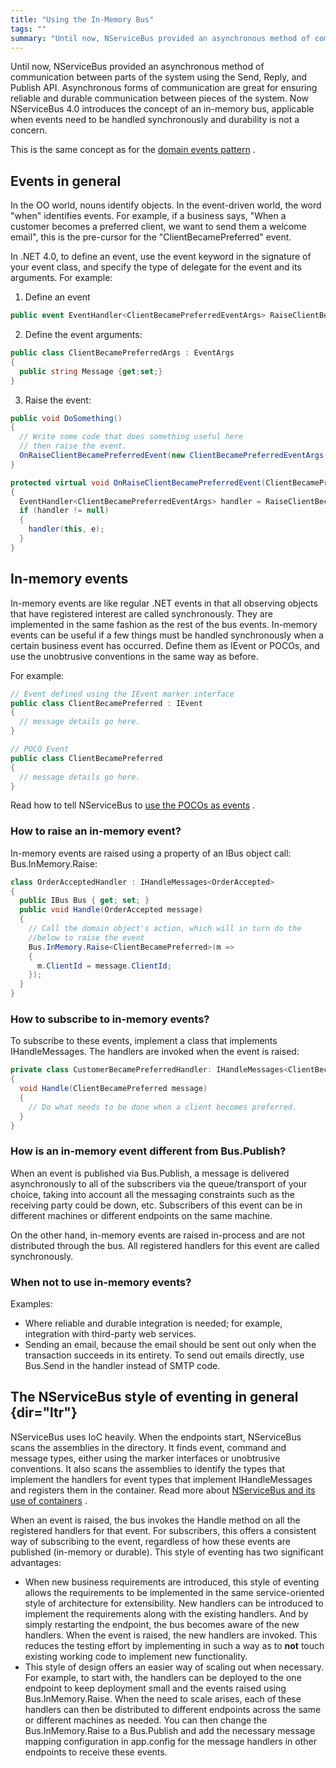 ```yaml
---
title: "Using the In-Memory Bus"
tags: ""
summary: "Until now, NServiceBus provided an asynchronous method of communication between parts of the system using the Send, Reply, and Publish API. Asynchronous forms of communication are great for ensuring reliable and durable communication between pieces of the system. Now NServiceBus 4.0 introduces the concept of an in-memory bus, applicable when events need to be handled synchronously and durability is not a concern."
---
```


Until now, NServiceBus provided an asynchronous method of communication between parts of the system using the Send, Reply, and Publish API. Asynchronous forms of communication are great for ensuring reliable and durable communication between pieces of the system. Now NServiceBus 4.0 introduces the concept of an in-memory bus, applicable when events need to be handled synchronously and durability is not a concern.


This is the same concept as for the [domain events pattern](http://www.udidahan.com/2009/06/14/domain-events-salvation/%20)
.


Events in general
-----------------


In the OO world, nouns identify objects. In the event-driven world, the word "when" identifies events. For example, if a business says, "When a customer becomes a preferred client, we want to send them a welcome email", this is the pre-cursor for the "ClientBecamePreferred" event.

In .NET 4.0, to define an event, use the event keyword in the signature of your event class, and specify the type of delegate for the event and its arguments. For example:


1.  Define an event
    
```C#
public event EventHandler<ClientBecamePreferredEventArgs> RaiseClientBecamePreferredEvent;
```


2.  Define the event arguments:
    
```C#
public class ClientBecamePreferredArgs : EventArgs
{
  public string Message {get;set;}
}

```


3.  Raise the event:
    
```C#
public void DoSomething()
{
  // Write some code that does something useful here
  // then raise the event.
  OnRaiseClientBecamePreferredEvent(new ClientBecamePreferredEventArgs("Did something"));
}

protected virtual void OnRaiseClientBecamePreferredEvent(ClientBecamePrefferedEventArgs e)
{
  EventHandler<ClientBecamePreferredEventArgs> handler = RaiseClientBecamePrefferedEvent;
  if (handler != null)
  {
    handler(this, e);
  }
}
```



In-memory events
----------------


In-memory events are like regular .NET events in that all observing objects that have registered interest are called synchronously. They are implemented in the same fashion as the rest of the bus events. In-memory events can be useful if a few things must be handled synchronously when a certain business event has occurred. Define them as IEvent or POCOs, and use the unobtrusive conventions in the same way as before.



For example:



```C#
// Event defined using the IEvent marker interface
public class ClientBecamePreferred : IEvent
{
  // message details go here.
}

// POCO Event
public class ClientBecamePreferred
{
  // message details go here.
}
```



Read how to tell NServiceBus to [use the POCOs as events](unobtrusive-mode-messages.md) .


### How to raise an in-memory event?


In-memory events are raised using a property of an IBus object call: Bus.InMemory.Raise<t>:



```C#
class OrderAcceptedHandler : IHandleMessages<OrderAccepted>
{
  public IBus Bus { get; set; }
  public void Handle(OrderAccepted message)
  {
    // Call the domain object's action, which will in turn do the
    //below to raise the event
    Bus.InMemory.Raise<ClientBecamePreferred>(m =>
    {
      m.ClientId = message.ClientId;
    });
  }
}
```


### How to subscribe to in-memory events?


To subscribe to these events, implement a class that implements IHandleMessages<t>. The handlers are invoked when the event is raised:



```C#
private class CustomerBecamePreferredHandler: IHandleMessages<ClientBecamePreferred>
{
  void Handle(ClientBecamePreferred message)
  {
    // Do what needs to be done when a client becomes preferred.
  }
}
```


### How is an in-memory event different from Bus.Publish<t>?


When an event is published via Bus.Publish, a message is delivered asynchronously to all of the subscribers via the queue/transport of your choice, taking into account all the messaging constraints such as the receiving party could be down, etc. Subscribers of this event can be in different machines or different endpoints on the same machine.

On the other hand, in-memory events are raised in-process and are not distributed through the bus. All registered handlers for this event are called synchronously.


### When not to use in-memory events?

Examples:

-   Where reliable and durable integration is needed; for example,
    integration with third-party web services.
-   Sending an email, because the email should be sent out only when the
    transaction succeeds in its entirety. To send out emails directly,
    use Bus.Send in the handler instead of SMTP code.

The NServiceBus style of eventing in general {dir="ltr"}
--------------------------------------------


NServiceBus uses IoC heavily. When the endpoints start, NServiceBus scans the assemblies in the directory. It finds event, command and message types, either using the marker interfaces or unobtrusive conventions. It also scans the assemblies to identify the types that implement the handlers for event types that implement IHandleMessages<t> and registers them in the container. Read more about [NServiceBus and its use of containers](containers.md) .

When an event is raised, the bus invokes the Handle method on all the registered handlers for that event. For subscribers, this offers a consistent way of subscribing to the event, regardless of how these events are published (in-memory or durable). This style of eventing has two significant advantages:


-   When new business requirements are introduced, this style of
    eventing allows the requirements to be implemented in the same
    service-oriented style of architecture for extensibility. New
    handlers can be introduced to implement the requirements along with
    the existing handlers. And by simply restarting the endpoint, the
    bus becomes aware of the new handlers. When the event is raised, the
    new handlers are invoked. This reduces the testing effort by
    implementing in such a way as to **not** touch existing working code
    to implement new functionality.
-   This style of design offers an easier way of scaling out when
    necessary. For example, to start with, the handlers can be deployed
    to the one endpoint to keep deployment small and the events raised
    using Bus.InMemory.Raise<t>. When the need to scale arises, each of
    these handlers can then be distributed to different endpoints across
    the same or different machines as needed. You can then change the
    Bus.InMemory.Raise<t> to a Bus.Publish<t> and add the necessary
    message mapping configuration in app.config for the message handlers
    in other endpoints to receive these events.


